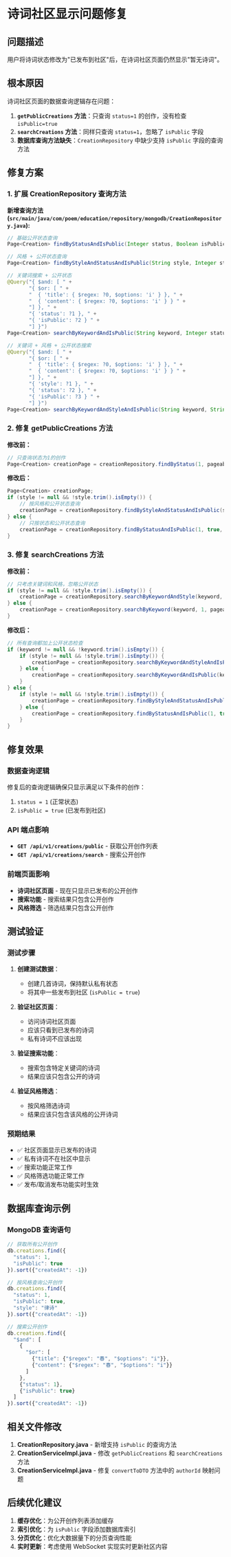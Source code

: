 # 诗词社区显示问题修复

## 问题描述

用户将诗词状态修改为"已发布到社区"后，在诗词社区页面仍然显示"暂无诗词"。

## 根本原因

诗词社区页面的数据查询逻辑存在问题：

1. **`getPublicCreations` 方法**：只查询 `status=1` 的创作，没有检查 `isPublic=true`
2. **`searchCreations` 方法**：同样只查询 `status=1`，忽略了 `isPublic` 字段
3. **数据库查询方法缺失**：`CreationRepository` 中缺少支持 `isPublic` 字段的查询方法

## 修复方案

### 1. 扩展 CreationRepository 查询方法

**新增查询方法 (`src/main/java/com/poem/education/repository/mongodb/CreationRepository.java`):**

```java
// 基础公开状态查询
Page<Creation> findByStatusAndIsPublic(Integer status, Boolean isPublic, Pageable pageable);

// 风格 + 公开状态查询
Page<Creation> findByStyleAndStatusAndIsPublic(String style, Integer status, Boolean isPublic, Pageable pageable);

// 关键词搜索 + 公开状态
@Query("{ $and: [ " +
       "{ $or: [ " +
       "  { 'title': { $regex: ?0, $options: 'i' } }, " +
       "  { 'content': { $regex: ?0, $options: 'i' } } " +
       "] }, " +
       "{ 'status': ?1 }, " +
       "{ 'isPublic': ?2 } " +
       "] }")
Page<Creation> searchByKeywordAndIsPublic(String keyword, Integer status, Boolean isPublic, Pageable pageable);

// 关键词 + 风格 + 公开状态搜索
@Query("{ $and: [ " +
       "{ $or: [ " +
       "  { 'title': { $regex: ?0, $options: 'i' } }, " +
       "  { 'content': { $regex: ?0, $options: 'i' } } " +
       "] }, " +
       "{ 'style': ?1 }, " +
       "{ 'status': ?2 }, " +
       "{ 'isPublic': ?3 } " +
       "] }")
Page<Creation> searchByKeywordAndStyleAndIsPublic(String keyword, String style, Integer status, Boolean isPublic, Pageable pageable);
```

### 2. 修复 getPublicCreations 方法

**修改前：**
```java
// 只查询状态为1的创作
Page<Creation> creationPage = creationRepository.findByStatus(1, pageable);
```

**修改后：**
```java
Page<Creation> creationPage;
if (style != null && !style.trim().isEmpty()) {
    // 按风格和公开状态查询
    creationPage = creationRepository.findByStyleAndStatusAndIsPublic(style, 1, true, pageable);
} else {
    // 只按状态和公开状态查询
    creationPage = creationRepository.findByStatusAndIsPublic(1, true, pageable);
}
```

### 3. 修复 searchCreations 方法

**修改前：**
```java
// 只考虑关键词和风格，忽略公开状态
if (style != null && !style.trim().isEmpty()) {
    creationPage = creationRepository.searchByKeywordAndStyle(keyword, style, 1, pageable);
} else {
    creationPage = creationRepository.searchByKeyword(keyword, 1, pageable);
}
```

**修改后：**
```java
// 所有查询都加上公开状态检查
if (keyword != null && !keyword.trim().isEmpty()) {
    if (style != null && !style.trim().isEmpty()) {
        creationPage = creationRepository.searchByKeywordAndStyleAndIsPublic(keyword, style, 1, true, pageable);
    } else {
        creationPage = creationRepository.searchByKeywordAndIsPublic(keyword, 1, true, pageable);
    }
} else {
    if (style != null && !style.trim().isEmpty()) {
        creationPage = creationRepository.findByStyleAndStatusAndIsPublic(style, 1, true, pageable);
    } else {
        creationPage = creationRepository.findByStatusAndIsPublic(1, true, pageable);
    }
}
```

## 修复效果

### 数据查询逻辑

修复后的查询逻辑确保只显示满足以下条件的创作：
1. `status = 1` (正常状态)
2. `isPublic = true` (已发布到社区)

### API 端点影响

- **`GET /api/v1/creations/public`** - 获取公开创作列表
- **`GET /api/v1/creations/search`** - 搜索公开创作

### 前端页面影响

- **诗词社区页面** - 现在只显示已发布的公开创作
- **搜索功能** - 搜索结果只包含公开创作
- **风格筛选** - 筛选结果只包含公开创作

## 测试验证

### 测试步骤

1. **创建测试数据**：
   - 创建几首诗词，保持默认私有状态
   - 将其中一些发布到社区 (`isPublic = true`)

2. **验证社区页面**：
   - 访问诗词社区页面
   - 应该只看到已发布的诗词
   - 私有诗词不应该出现

3. **验证搜索功能**：
   - 搜索包含特定关键词的诗词
   - 结果应该只包含公开的诗词

4. **验证风格筛选**：
   - 按风格筛选诗词
   - 结果应该只包含该风格的公开诗词

### 预期结果

- ✅ 社区页面显示已发布的诗词
- ✅ 私有诗词不在社区中显示
- ✅ 搜索功能正常工作
- ✅ 风格筛选功能正常工作
- ✅ 发布/取消发布功能实时生效

## 数据库查询示例

### MongoDB 查询语句

```javascript
// 获取所有公开创作
db.creations.find({
  "status": 1,
  "isPublic": true
}).sort({"createdAt": -1})

// 按风格查询公开创作
db.creations.find({
  "status": 1,
  "isPublic": true,
  "style": "律诗"
}).sort({"createdAt": -1})

// 搜索公开创作
db.creations.find({
  "$and": [
    {
      "$or": [
        {"title": {"$regex": "春", "$options": "i"}},
        {"content": {"$regex": "春", "$options": "i"}}
      ]
    },
    {"status": 1},
    {"isPublic": true}
  ]
}).sort({"createdAt": -1})
```

## 相关文件修改

1. **CreationRepository.java** - 新增支持 `isPublic` 的查询方法
2. **CreationServiceImpl.java** - 修改 `getPublicCreations` 和 `searchCreations` 方法
3. **CreationServiceImpl.java** - 修复 `convertToDTO` 方法中的 `authorId` 映射问题

## 后续优化建议

1. **缓存优化**：为公开创作列表添加缓存
2. **索引优化**：为 `isPublic` 字段添加数据库索引
3. **分页优化**：优化大数据量下的分页查询性能
4. **实时更新**：考虑使用 WebSocket 实现实时更新社区内容
